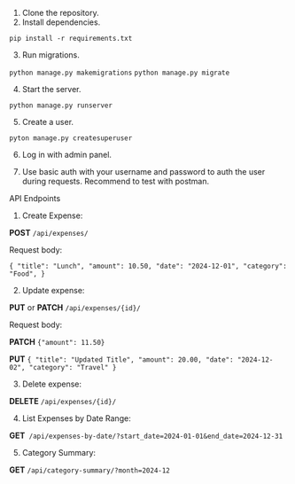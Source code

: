 1. Clone the repository.
2. Install dependencies.

`pip install -r requirements.txt`

3. Run migrations.

`python manage.py makemigrations`
`python manage.py migrate`

4. Start the server.

`python manage.py runserver`

5. Create a user.

`pyton manage.py createsuperuser`

6. Log in with admin panel.

7. Use basic auth with your username and password to auth the user during requests. Recommend to test with postman.

API Endpoints
1. Create Expense:

**POST** `/api/expenses/`

Request body:

`{
    "title": "Lunch",
    "amount": 10.50,
    "date": "2024-12-01",
    "category": "Food",
}`

2. Update expense:
   
**PUT** or **PATCH**  `/api/expenses/{id}/`

Request body:

**PATCH**
`{"amount": 11.50}`

**PUT**
`{
    "title": "Updated Title",
    "amount": 20.00,
    "date": "2024-12-02",
    "category": "Travel"
}`

3. Delete expense:
   
**DELETE**  `/api/expenses/{id}/`

4. List Expenses by Date Range:

**GET**` /api/expenses-by-date/?start_date=2024-01-01&end_date=2024-12-31`

5. Category Summary:

**GET** `/api/category-summary/?month=2024-12`

